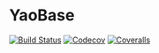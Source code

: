 # YaoBase

[![Build Status](https://travis-ci.com/Roger-luo/YaoBase.jl.svg?branch=master)](https://travis-ci.com/Roger-luo/YaoBase.jl)
[![Codecov](https://codecov.io/gh/Roger-luo/YaoBase.jl/branch/master/graph/badge.svg)](https://codecov.io/gh/Roger-luo/YaoBase.jl)
[![Coveralls](https://coveralls.io/repos/github/Roger-luo/YaoBase.jl/badge.svg?branch=master)](https://coveralls.io/github/Roger-luo/YaoBase.jl?branch=master)
